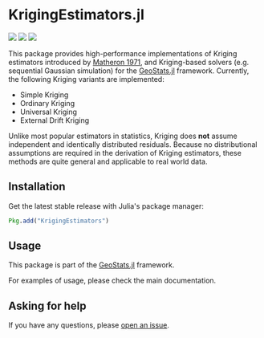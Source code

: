 # KrigingEstimators.jl

[![][travis-img]][travis-url] [![][julia-pkg-img]][julia-pkg-url] [![][codecov-img]][codecov-url]

This package provides high-performance implementations of Kriging estimators introduced by
[Matheron 1971](https://books.google.com/books/about/The_Theory_of_Regionalized_Variables_and.html?id=TGhGAAAAYAAJ),
and Kriging-based solvers (e.g. sequential Gaussian simulation) for the [GeoStats.jl](https://github.com/juliohm/GeoStats.jl)
framework. Currently, the following Kriging variants are implemented:

- Simple Kriging
- Ordinary Kriging
- Universal Kriging
- External Drift Kriging

Unlike most popular estimators in statistics, Kriging does **not** assume independent and identically distributed residuals.
Because no distributional assumptions are required in the derivation of Kriging estimators, these methods are quite general
and applicable to real world data.

## Installation

Get the latest stable release with Julia's package manager:

```julia
Pkg.add("KrigingEstimators")
```

## Usage

This package is part of the [GeoStats.jl](https://github.com/juliohm/GeoStats.jl) framework.

For examples of usage, please check the main documentation.

## Asking for help

If you have any questions, please [open an issue](https://github.com/juliohm/KrigingEstimators.jl/issues).

[travis-img]: https://travis-ci.org/juliohm/KrigingEstimators.jl.svg?branch=master
[travis-url]: https://travis-ci.org/juliohm/KrigingEstimators.jl

[julia-pkg-img]: http://pkg.julialang.org/badges/KrigingEstimators_0.6.svg
[julia-pkg-url]: http://pkg.julialang.org/?pkg=KrigingEstimators

[codecov-img]: https://codecov.io/gh/juliohm/KrigingEstimators.jl/branch/master/graph/badge.svg
[codecov-url]: https://codecov.io/gh/juliohm/KrigingEstimators.jl
